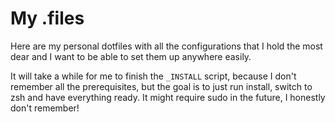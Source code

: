 # My .files

Here are my personal dotfiles with all the configurations that I hold the most dear and I want to be able to set them up anywhere easily.

It will take a while for me to finish the `_INSTALL` script, because I don't remember all the prerequisites, but the goal is to just run install, switch to zsh and have everything ready. It might require sudo in the future, I honestly don't remember! 